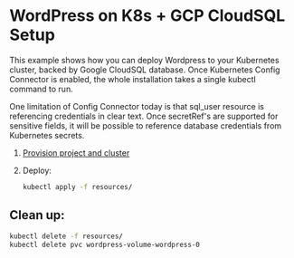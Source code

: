 # WordPress on K8s + GCP CloudSQL Setup

This example shows how you can deploy Wordpress to your Kubernetes cluster, backed by Google CloudSQL database. Once Kubernetes Config Connector is enabled, the whole installation takes a single kubectl command to run.

One limitation of Config Connector today is that sql_user resource is referencing credentials in clear text. Once secretRef's are supported for sensitive fields, it will be possible to reference database credentials from Kubernetes secrets.

1. [Provision project and cluster](../provision.md)
1. Deploy:

    ```bash
    kubectl apply -f resources/
    ```

## Clean up:
``` bash
kubectl delete -f resources/
kubectl delete pvc wordpress-volume-wordpress-0
```